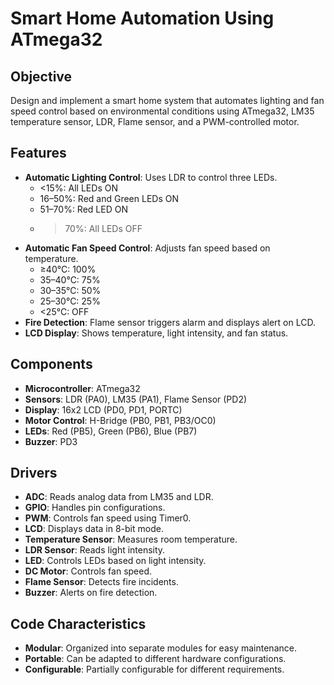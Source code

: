 # Smart Home Automation Using ATmega32

## Objective
Design and implement a smart home system that automates lighting and fan speed control based on environmental conditions using ATmega32, LM35 temperature sensor, LDR, Flame sensor, and a PWM-controlled motor.

## Features
- **Automatic Lighting Control**: Uses LDR to control three LEDs.
  - <15%: All LEDs ON
  - 16–50%: Red and Green LEDs ON
  - 51–70%: Red LED ON
  - >70%: All LEDs OFF
- **Automatic Fan Speed Control**: Adjusts fan speed based on temperature.
  - ≥40°C: 100%
  - 35–40°C: 75%
  - 30–35°C: 50%
  - 25–30°C: 25%
  - <25°C: OFF
- **Fire Detection**: Flame sensor triggers alarm and displays alert on LCD.
- **LCD Display**: Shows temperature, light intensity, and fan status.

## Components
- **Microcontroller**: ATmega32
- **Sensors**: LDR (PA0), LM35 (PA1), Flame Sensor (PD2)
- **Display**: 16x2 LCD (PD0, PD1, PORTC)
- **Motor Control**: H-Bridge (PB0, PB1, PB3/OC0)
- **LEDs**: Red (PB5), Green (PB6), Blue (PB7)
- **Buzzer**: PD3

## Drivers
- **ADC**: Reads analog data from LM35 and LDR.
- **GPIO**: Handles pin configurations.
- **PWM**: Controls fan speed using Timer0.
- **LCD**: Displays data in 8-bit mode.
- **Temperature Sensor**: Measures room temperature.
- **LDR Sensor**: Reads light intensity.
- **LED**: Controls LEDs based on light intensity.
- **DC Motor**: Controls fan speed.
- **Flame Sensor**: Detects fire incidents.
- **Buzzer**: Alerts on fire detection.

## Code Characteristics
- **Modular**: Organized into separate modules for easy maintenance.
- **Portable**: Can be adapted to different hardware configurations.
- **Configurable**: Partially configurable for different requirements.



